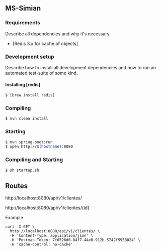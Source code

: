 ## MS-Simian


### Requirements
Describe all dependencies and why it's necessary
* [Redis 3.x for cache of objects]

### Development setup
Describe how to install all development dependencies and how to run an automated test-suite of some kind. 

#### Installing [redis]
```sh
$ [brew install redis]
```

### Compiling 
```sh
$ mvn clean install
```

### Starting 
```sh
$ mvn spring-boot:run
$ open http://$(hostname):8080
```

### Compiling and Starting
```sh
$ sh startup.sh
```
## Routes

http://localhost:8080/api/v1/clientes/

http://localhost:8080/api/v1/clientes/{id}

Example 
```
curl -X GET \
  http://localhost:8080/api/v1/clientes/ \
  -H 'Content-Type: application/json' \
  -H 'Postman-Token: 7f0526d0-84f7-44e0-912b-5742f5958024' \
  -H 'cache-control: no-cache'
  ```
